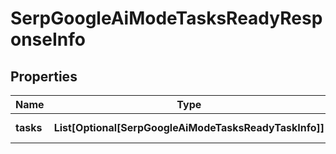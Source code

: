 # SerpGoogleAiModeTasksReadyResponseInfo


## Properties

| Name | Type | Description | Notes |
|------------ | ------------- | ------------- | -------------|
**tasks** | **List[Optional[SerpGoogleAiModeTasksReadyTaskInfo]]** | array of tasks |[optional]|